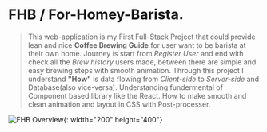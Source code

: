# FHB / For-Homey-Barista.
> This web-application is my First Full-Stack Project that could provide lean and nice **Coffee Brewing Guide** for user want to be barista at their own home.
> Journey is start from *Register User* and end with check all the *Brew history* users made, between there are simple and easy brewing steps with smooth animation.
> Through this project I understand **"How"** is data flowing from *Client-side* to *Server-side* and Database(also vice-versa).
> Understanding fundermental of Component based library like the React. How to make smooth and clean animation and layout in CSS with Post-processer.

![FHB Overview](https://github.com/clasod2736/FHB-front/assets/109887795/5dfb91be-7f90-447b-a4c9-b2972e95f3ac){: width="200" height="400"}

